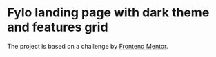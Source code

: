 # Fylo landing page with dark theme and features grid

The project is based on a challenge by [Frontend Mentor](https://www.frontendmentor.io).
